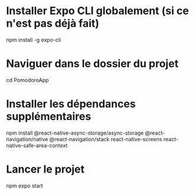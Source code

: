 # Installer Expo CLI globalement (si ce n'est pas déjà fait)
npm install -g expo-cli

# Naviguer dans le dossier du projet
cd PomodoroApp

# Installer les dépendances supplémentaires
npm install @react-native-async-storage/async-storage @react-navigation/native @react-navigation/stack react-native-screens react-native-safe-area-context

# Lancer le projet
npm expo start
